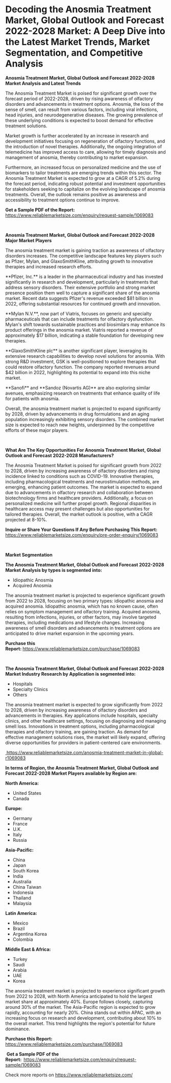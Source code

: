 <p><h1>Decoding the Anosmia Treatment Market, Global Outlook and Forecast 2022-2028 Market: A Deep Dive into the Latest Market Trends, Market Segmentation, and Competitive Analysis</h1></p><p><strong>Anosmia Treatment Market, Global Outlook and Forecast 2022-2028 Market Analysis and Latest Trends</strong></p>
<p><p>The Anosmia Treatment Market is poised for significant growth over the forecast period of 2022-2028, driven by rising awareness of olfactory disorders and advancements in treatment options. Anosmia, the loss of the sense of smell, can result from various factors, including viral infections, head injuries, and neurodegenerative diseases. The growing prevalence of these underlying conditions is expected to boost demand for effective treatment solutions.</p><p>Market growth is further accelerated by an increase in research and development initiatives focusing on regeneration of olfactory functions, and the introduction of novel therapies. Additionally, the ongoing integration of telemedicine has improved access to care, allowing for timely diagnosis and management of anosmia, thereby contributing to market expansion.</p><p>Furthermore, an increased focus on personalized medicine and the use of biomarkers to tailor treatments are emerging trends within this sector. The Anosmia Treatment Market is expected to grow at a CAGR of 5.2% during the forecast period, indicating robust potential and investment opportunities for stakeholders seeking to capitalize on the evolving landscape of anosmia treatments. Overall, the outlook remains positive as awareness and accessibility to treatment options continue to improve.</p></p>
<p><strong>Get a Sample PDF of the Report:&nbsp;</strong> <a href="https://www.reliablemarketsize.com/enquiry/request-sample/1069083?utm_campaign=2334&utm_medium=2&utm_source=Github&utm_content=ia&utm_term=21032025&utm_id=anosmia-treatment-market-global-outlook-and-forecast-2022-2028">https://www.reliablemarketsize.com/enquiry/request-sample/1069083</a></p>
<p>&nbsp;</p>
<p><strong>Anosmia Treatment Market, Global Outlook and Forecast 2022-2028 Major Market Players</strong></p>
<p><p>The anosmia treatment market is gaining traction as awareness of olfactory disorders increases. The competitive landscape features key players such as Pfizer, Mylan, and GlaxoSmithKline, attributing growth to innovative therapies and increased research efforts.</p><p>**Pfizer, Inc.** is a leader in the pharmaceutical industry and has invested significantly in research and development, particularly in treatments that address sensory disorders. Their extensive portfolio and strong market presence position them well to capture a significant share of the anosmia market. Recent data suggests Pfizer's revenue exceeded $81 billion in 2022, offering substantial resources for continued growth and innovation.</p><p>**Mylan N.V.**, now part of Viatris, focuses on generic and specialty pharmaceuticals that can include treatments for olfactory dysfunction. Mylan's shift towards sustainable practices and biosimilars may enhance its product offerings in the anosmia market. Viatris reported a revenue of approximately $17 billion, indicating a stable foundation for developing new therapies.</p><p>**GlaxoSmithKline plc** is another significant player, leveraging its extensive research capabilities to develop novel solutions for anosmia. With strong R&D investment, GSK is well-positioned to explore therapies that could restore olfactory function. The company reported revenues around $42 billion in 2022, highlighting its potential to expand into this niche market.</p><p>**Sanofi** and **Sandoz (Novartis AG)** are also exploring similar avenues, emphasizing research on treatments that enhance quality of life for patients with anosmia. </p><p>Overall, the anosmia treatment market is projected to expand significantly by 2028, driven by advancements in drug formulations and an aging population increasingly exhibiting sensory disorders. The combined market size is expected to reach new heights, underpinned by the competitive efforts of these major players.</p></p>
<p>&nbsp;</p>
<p><strong>What Are The Key Opportunities For Anosmia Treatment Market, Global Outlook and Forecast 2022-2028 Manufacturers?</strong></p>
<p><p>The Anosmia Treatment Market is poised for significant growth from 2022 to 2028, driven by increasing awareness of olfactory disorders and rising incidence linked to conditions such as COVID-19. Innovative therapies, including pharmacological treatments and neurostimulation methods, are emerging, enhancing patient outcomes. The market is expected to expand due to advancements in olfactory research and collaboration between biotechnology firms and healthcare providers. Additionally, a focus on personalized medicine will further propel growth. Regional disparities in healthcare access may present challenges but also opportunities for tailored therapies. Overall, the market outlook is positive, with a CAGR projected at 8-10%.</p></p>
<p><strong>Inquire or Share Your Questions If Any Before Purchasing This Report:</strong> <a href="https://www.reliablemarketsize.com/enquiry/pre-order-enquiry/1069083?utm_campaign=2334&utm_medium=2&utm_source=Github&utm_content=ia&utm_term=21032025&utm_id=anosmia-treatment-market-global-outlook-and-forecast-2022-2028">https://www.reliablemarketsize.com/enquiry/pre-order-enquiry/1069083</a></p>
<p>&nbsp;</p>
<p><strong>Market Segmentation</strong></p>
<p><strong>The Anosmia Treatment Market, Global Outlook and Forecast 2022-2028 Market Analysis by types is segmented into:</strong></p>
<p><ul><li>Idiopathic Anosmia</li><li>Acquired Anosmia</li></ul></p>
<p><p>The anosmia treatment market is projected to experience significant growth from 2022 to 2028, focusing on two primary types: idiopathic anosmia and acquired anosmia. Idiopathic anosmia, which has no known cause, often relies on symptom management and olfactory training. Acquired anosmia, resulting from infections, injuries, or other factors, may involve targeted therapies, including medications and lifestyle changes. Increasing awareness of smell disorders and advancements in treatment options are anticipated to drive market expansion in the upcoming years.</p></p>
<p><strong>Purchase this Report:&nbsp;</strong><a href="https://www.reliablemarketsize.com/purchase/1069083?utm_campaign=2334&utm_medium=2&utm_source=Github&utm_content=ia&utm_term=21032025&utm_id=anosmia-treatment-market-global-outlook-and-forecast-2022-2028">https://www.reliablemarketsize.com/purchase/1069083</a></p>
<p>&nbsp;</p>
<p><strong>The Anosmia Treatment Market, Global Outlook and Forecast 2022-2028 Market Industry Research by Application is segmented into:</strong></p>
<p><ul><li>Hospitals</li><li>Specialty Clinics</li><li>Others</li></ul></p>
<p><p>The anosmia treatment market is expected to grow significantly from 2022 to 2028, driven by increasing awareness of olfactory disorders and advancements in therapies. Key applications include hospitals, specialty clinics, and other healthcare settings, focusing on diagnosing and managing smell loss. Innovations in treatment options, including pharmacological therapies and olfactory training, are gaining traction. As demand for effective management solutions rises, the market will likely expand, offering diverse opportunities for providers in patient-centered care environments.</p></p>
<p><a href="https://www.reliablemarketsize.com/anosmia-treatment-market-in-global-r1069083?utm_campaign=2334&utm_medium=2&utm_source=Github&utm_content=ia&utm_term=21032025&utm_id=anosmia-treatment-market-global-outlook-and-forecast-2022-2028">&nbsp;https://www.reliablemarketsize.com/anosmia-treatment-market-in-global-r1069083</a></p>
<p><strong>In terms of Region, the Anosmia Treatment Market, Global Outlook and Forecast 2022-2028 Market Players available by Region are:</strong></p>
<p>
    <p> <strong> North America: </strong>
        <ul>
            <li>United States</li>
            <li>Canada</li>
        </ul>
        </p> 
    <p> <strong> Europe: </strong>
        <ul>
            <li>Germany</li>
            <li>France</li>
            <li>U.K.</li>
            <li>Italy</li>
            <li>Russia</li>
        </ul>
        </p> 
    <p> <strong> Asia-Pacific: </strong>
        <ul>
            <li>China</li>
            <li>Japan</li>
            <li>South Korea</li>
            <li>India</li>
            <li>Australia</li>
            <li>China Taiwan</li>
            <li>Indonesia</li>
            <li>Thailand</li>
            <li>Malaysia</li>
        </ul>
        </p> 
    <p> <strong> Latin America: </strong>
        <ul>
            <li>Mexico</li>
            <li>Brazil</li>
            <li>Argentina Korea</li>
            <li>Colombia</li>
        </ul>
        </p> 
    <p> <strong> Middle East & Africa: </strong>
        <ul>
            <li>Turkey</li>
            <li>Saudi</li>
            <li>Arabia</li>
            <li>UAE</li>
            <li>Korea</li>
        </ul>
    </p>
    </p>
<p><p>The anosmia treatment market is projected to experience significant growth from 2022 to 2028, with North America anticipated to hold the largest market share at approximately 40%. Europe follows closely, capturing around 30% of the market. The Asia-Pacific region is expected to grow rapidly, accounting for nearly 20%. China stands out within APAC, with an increasing focus on research and development, contributing about 10% to the overall market. This trend highlights the region's potential for future dominance.</p></p>
<p><strong>Purchase this Report: </strong><a href="https://www.reliablemarketsize.com/purchase/1069083?utm_campaign=2334&utm_medium=2&utm_source=Github&utm_content=ia&utm_term=21032025&utm_id=anosmia-treatment-market-global-outlook-and-forecast-2022-2028">https://www.reliablemarketsize.com/purchase/1069083</a></p>
<p>&nbsp;<strong>Get a Sample PDF of the Report:&nbsp;&nbsp;</strong><a href="https://www.reliablemarketsize.com/enquiry/request-sample/1069083?utm_campaign=2334&utm_medium=2&utm_source=Github&utm_content=ia&utm_term=21032025&utm_id=anosmia-treatment-market-global-outlook-and-forecast-2022-2028">https://www.reliablemarketsize.com/enquiry/request-sample/1069083</a></p>
<p><strong></strong></p>
<p>Check more reports on <a href="https://www.reliablemarketsize.com/?utm_campaign=2334&utm_medium=2&utm_source=Github&utm_content=ia&utm_term=21032025&utm_id=anosmia-treatment-market-global-outlook-and-forecast-2022-2028">https://www.reliablemarketsize.com/</a></p>